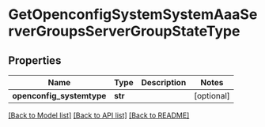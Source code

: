 # GetOpenconfigSystemSystemAaaServerGroupsServerGroupStateType

## Properties
Name | Type | Description | Notes
------------ | ------------- | ------------- | -------------
**openconfig_systemtype** | **str** |  | [optional] 

[[Back to Model list]](../README.md#documentation-for-models) [[Back to API list]](../README.md#documentation-for-api-endpoints) [[Back to README]](../README.md)


